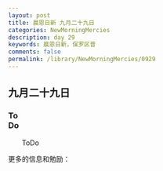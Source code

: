 ```yaml
---
layout: post
title: 晨恩日新 九月二十九日
categories: NewMorningMercies
description: day 29
keywords: 晨恩日新，保罗区普
comments: false
permalink: /library/NewMorningMercies/0929
---
```


## 九月二十九日

### To <br> Do

&emsp;&emsp;ToDo

更多的信息和勉励：[]()
